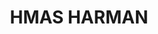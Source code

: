 ---
lastmod: '2025-04-06T06:05:20+00:00'
latitude: -35.302911
layout: suburb
longitude: 149.201072
postcode: '2600'
state: ACT
title: HMAS HARMAN
url: /act/hmas-harman/
---